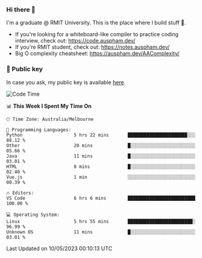 ### Hi there 👋

I'm a graduate @ RMIT University. This is the place where I build stuff 👀. 

- If you're looking for a whiteboard-like compiler to practice coding interview, check out: https://code.auspham.dev/
- If you're RMIT student, check out: https://notes.auspham.dev/
- Big O complexity cheatsheet: https://auspham.dev/AAComplexity/

### 🔑 Public key

In case you ask, my public key is available [here](https://public.auspham.dev/).

<!--START_SECTION:waka-->
![Code Time](http://img.shields.io/badge/Code%20Time-990%20hrs%203%20mins-blue)

📊 **This Week I Spent My Time On** 

```text
🕑︎ Time Zone: Australia/Melbourne

💬 Programming Languages: 
Python                   5 hrs 22 mins       ██████████████████████░░░   88.12 % 
Other                    20 mins             █░░░░░░░░░░░░░░░░░░░░░░░░   05.66 % 
Java                     11 mins             █░░░░░░░░░░░░░░░░░░░░░░░░   03.01 % 
HTML                     8 mins              █░░░░░░░░░░░░░░░░░░░░░░░░   02.40 % 
Vue.js                   1 min               ░░░░░░░░░░░░░░░░░░░░░░░░░   00.39 % 

🔥 Editors: 
VS Code                  6 hrs 6 mins        █████████████████████████   100.00 % 

💻 Operating System: 
Linux                    5 hrs 55 mins       ████████████████████████░   96.99 % 
Unknown OS               11 mins             █░░░░░░░░░░░░░░░░░░░░░░░░   03.01 % 
```


 Last Updated on 10/05/2023 00:10:13 UTC
<!--END_SECTION:waka-->

<!--
**rockmanvnx6/rockmanvnx6** is a ✨ _special_ ✨ repository because its `README.md` (this file) appears on your GitHub profile.

Here are some ideas to get you started:

- 🔭 I’m currently working on ...
- 🌱 I’m currently learning ...
- 👯 I’m looking to collaborate on ...
- 🤔 I’m looking for help with ...
- 💬 Ask me about ...
- 📫 How to reach me: ...
- 😄 Pronouns: ...
- ⚡ Fun fact: ...
-->
